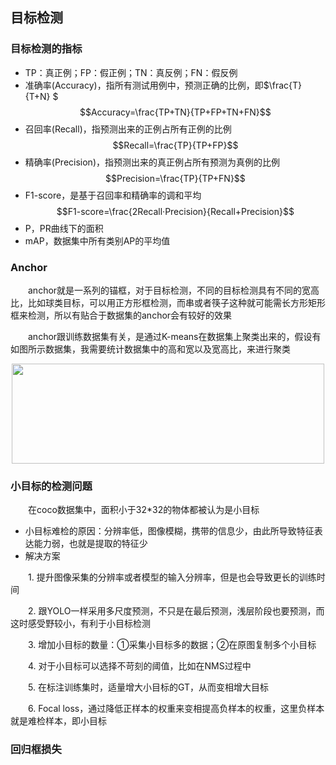 ## 目标检测

###  目标检测的指标
- TP：真正例；FP：假正例；TN：真反例；FN：假反例
- 准确率(Accuracy)，指所有测试用例中，预测正确的比例，即$\frac{T}{T+N} $
$$Accuracy=\frac{TP+TN}{TP+FP+TN+FN}$$
- 召回率(Recall)，指预测出来的正例占所有正例的比例
$$Recall=\frac{TP}{TP+FP}$$
- 精确率(Precision)，指预测出来的真正例占所有预测为真例的比例
$$Precision=\frac{TP}{TP+FN}$$
- F1-score，是基于召回率和精确率的调和平均
$$F1-score=\frac{2Recall·Precision}{Recall+Precision}$$
- P，PR曲线下的面积
- mAP，数据集中所有类别AP的平均值

### Anchor
&emsp;&emsp;anchor就是一系列的锚框，对于目标检测，不同的目标检测具有不同的宽高比，比如球类目标，可以用正方形框检测，而串或者筷子这种就可能需长方形矩形框来检测，所以有贴合于数据集的anchor会有较好的效果

&emsp;&emsp;anchor跟训练数据集有关，是通过K-means在数据集上聚类出来的，假设有如图所示数据集，我需要统计数据集中的高和宽以及宽高比，来进行聚类
<div align=center><img width="500" height="160" src="https://github.com/ethan-sui/AI-algorithm-engineer-knowledge/blob/main/image/anchor01.PNG"/></div>

### 小目标的检测问题
&emsp;&emsp;在coco数据集中，面积小于32*32的物体都被认为是小目标
- 小目标难检的原因：分辨率低，图像模糊，携带的信息少，由此所导致特征表达能力弱，也就是提取的特征少
- 解决方案

&emsp;&emsp;1. 提升图像采集的分辨率或者模型的输入分辨率，但是也会导致更长的训练时间

&emsp;&emsp;2. 跟YOLO一样采用多尺度预测，不只是在最后预测，浅层阶段也要预测，而这时感受野较小，有利于小目标检测

&emsp;&emsp;3. 增加小目标的数量：①采集小目标多的数据；②在原图复制多个小目标

&emsp;&emsp;4. 对于小目标可以选择不苛刻的阈值，比如在NMS过程中

&emsp;&emsp;5. 在标注训练集时，适量增大小目标的GT，从而变相增大目标

&emsp;&emsp;6. Focal loss，通过降低正样本的权重来变相提高负样本的权重，这里负样本就是难检样本，即小目标
### 回归框损失
